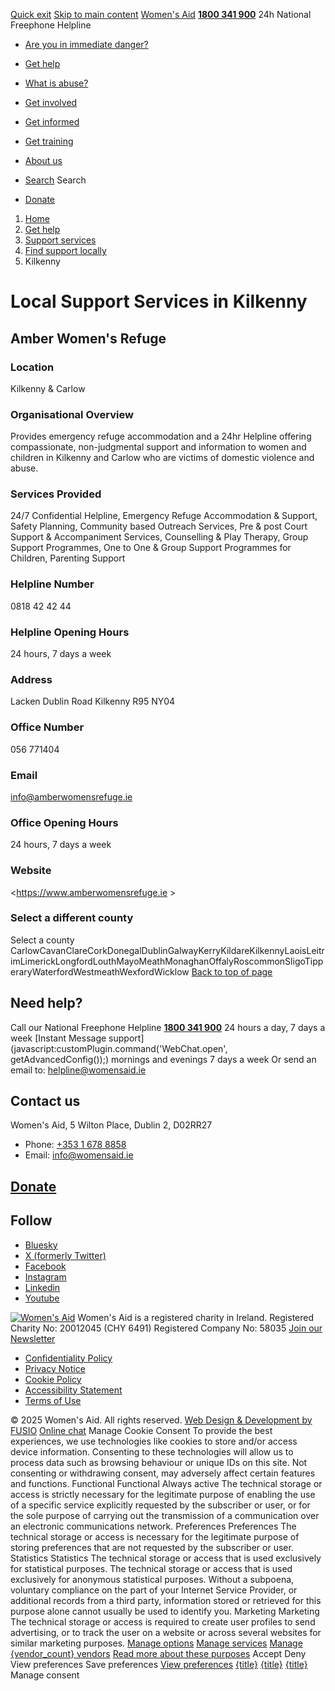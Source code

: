 [Quick exit](https://www.womensaid.ie/get-help/support-services/find-support-locally/kilkenny/#exit)
[Skip to main content](https://www.womensaid.ie/get-help/support-services/find-support-locally/kilkenny/#pagecontent "Skip to main content")
[Women's Aid](https://www.womensaid.ie/)
**[1800 341 900](tel:1800341900)** 24h National Freephone Helpline
  * [Are you in immediate danger?](https://www.womensaid.ie/are-you-in-immediate-danger/)
  * [Get help](https://www.womensaid.ie/get-help/)
  * [What is abuse?](https://www.womensaid.ie/what-is-abuse/)
  * [Get involved](https://www.womensaid.ie/get-involved/)
  * [Get informed](https://www.womensaid.ie/get-informed/)
  * [Get training](https://www.womensaid.ie/get-training/)
  * [About us](https://www.womensaid.ie/about-us/)


  * [Search](https://www.womensaid.ie/get-help/support-services/find-support-locally/kilkenny/)
Search
  * [Donate](https://www.womensaid.ie/get-involved/donate/)


  1. [Home](https://www.womensaid.ie/)
  2. [Get help](https://www.womensaid.ie/get-help/)
  3. [Support services](https://www.womensaid.ie/get-help/support-services/)
  4. [Find support locally](https://www.womensaid.ie/get-help/support-services/find-support-locally/)
  5. Kilkenny


# Local Support Services in Kilkenny
## Amber Women's Refuge
### Location
Kilkenny & Carlow
### Organisational Overview
Provides emergency refuge accommodation and a 24hr Helpline offering compassionate, non-judgmental support and information to women and children in Kilkenny and Carlow who are victims of domestic violence and abuse. 
### Services Provided
24/7 Confidential Helpline, Emergency Refuge Accommodation & Support, Safety Planning, Community based Outreach Services, Pre & post Court Support & Accompaniment Services, Counselling & Play Therapy, Group Support Programmes, One to One & Group Support Programmes for Children, Parenting Support 
### Helpline Number
0818 42 42 44
### Helpline Opening Hours
24 hours, 7 days a week
### Address
Lacken Dublin Road Kilkenny R95 NY04 
### Office Number
056 771404
### Email
info@amberwomensrefuge.ie
### Office Opening Hours
24 hours, 7 days a week
### Website
<https://www.amberwomensrefuge.ie >
### Select a different county
Select a county CarlowCavanClareCorkDonegalDublinGalwayKerryKildareKilkennyLaoisLeitrimLimerickLongfordLouthMayoMeathMonaghanOffalyRoscommonSligoTipperaryWaterfordWestmeathWexfordWicklow
[Back to top of page](https://www.womensaid.ie/get-help/support-services/find-support-locally/kilkenny/#top)
## Need help?
Call our National Freephone Helpline **[1800 341 900](tel:1800341900)** 24 hours a day, 7 days a week 
[Instant Message support](javascript:customPlugin.command\('WebChat.open', getAdvancedConfig\(\)\);) mornings and evenings 7 days a week
Or send an email to: helpline@womensaid.ie
## Contact us
Women's Aid, 5 Wilton Place, Dublin 2, D02RR27
  * Phone: [+353 1 678 8858](tel:+35316788858)
  * Email: info@womensaid.ie


## [Donate](https://www.womensaid.ie/get-involved/donate/)
## Follow
  * [Bluesky](https://bsky.app/profile/womensaidireland.bsky.social)
  * [X (formerly Twitter)](https://x.com/Womens_Aid)
  * [Facebook](https://www.facebook.com/womensaid.ie)
  * [Instagram](https://www.instagram.com/womens.aid)
  * [Linkedin](https://www.linkedin.com/company/women's-aid/)
  * [Youtube](https://www.youtube.com/@womensaidireland)


[![Women's Aid](https://www.womensaid.ie/app/themes/womensaidsage9/resources/assets/img/womens-aid-logo-white.svg)](https://www.womensaid.ie/get-help/support-services/find-support-locally/kilkenny/)
Women's Aid is a registered charity in Ireland.
Registered Charity No: 20012045 (CHY 6491) Registered Company No: 58035
[Join our Newsletter](https://www.womensaid.ie/get-informed/news-events/newsletter/)
  * [Confidentiality Policy](https://www.womensaid.ie/about-us/compliance/confidentiality-policy/)
  * [Privacy Notice](https://www.womensaid.ie/about-us/compliance/privacy-notice/)
  * [Cookie Policy](https://www.womensaid.ie/about-us/compliance/cookie-policy/)
  * [Accessibility Statement](https://www.womensaid.ie/about-us/compliance/accessibility-statement/)
  * [Terms of Use](https://www.womensaid.ie/about-us/compliance/terms-of-use/)


© 2025 Women's Aid. All rights reserved. [Web Design & Development by FUSIO](https://www.fusio.net/?utm_source=WomensAid&utm_medium=Website&utm_campaign=ClientLinks)
[Online chat](https://www.womensaid.ie/get-help/support-services/find-support-locally/kilkenny/#chat)
Manage Cookie Consent
To provide the best experiences, we use technologies like cookies to store and/or access device information. Consenting to these technologies will allow us to process data such as browsing behaviour or unique IDs on this site. Not consenting or withdrawing consent, may adversely affect certain features and functions.
Functional Functional Always active 
The technical storage or access is strictly necessary for the legitimate purpose of enabling the use of a specific service explicitly requested by the subscriber or user, or for the sole purpose of carrying out the transmission of a communication over an electronic communications network.
Preferences Preferences
The technical storage or access is necessary for the legitimate purpose of storing preferences that are not requested by the subscriber or user.
Statistics Statistics
The technical storage or access that is used exclusively for statistical purposes. The technical storage or access that is used exclusively for anonymous statistical purposes. Without a subpoena, voluntary compliance on the part of your Internet Service Provider, or additional records from a third party, information stored or retrieved for this purpose alone cannot usually be used to identify you.
Marketing Marketing
The technical storage or access is required to create user profiles to send advertising, or to track the user on a website or across several websites for similar marketing purposes.
[Manage options](https://www.womensaid.ie/get-help/support-services/find-support-locally/kilkenny/) [Manage services](https://www.womensaid.ie/get-help/support-services/find-support-locally/kilkenny/) [Manage {vendor_count} vendors](https://www.womensaid.ie/get-help/support-services/find-support-locally/kilkenny/) [Read more about these purposes](https://cookiedatabase.org/tcf/purposes/)
Accept Deny View preferences Save preferences [View preferences](https://www.womensaid.ie/get-help/support-services/find-support-locally/kilkenny/)
[{title}](https://www.womensaid.ie/get-help/support-services/find-support-locally/kilkenny/) [{title}](https://www.womensaid.ie/get-help/support-services/find-support-locally/kilkenny/) [{title}](https://www.womensaid.ie/get-help/support-services/find-support-locally/kilkenny/)
Manage consent
